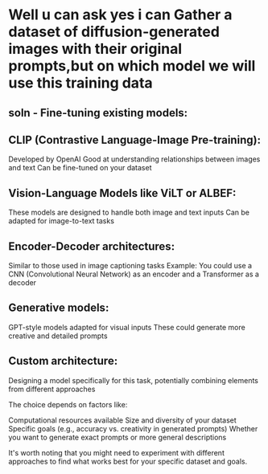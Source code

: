 # Well u can ask yes i can Gather a dataset of diffusion-generated images with their original prompts,but on which model we will use this training data

## soln - Fine-tuning existing models:

## CLIP (Contrastive Language-Image Pre-training):
Developed by OpenAI
Good at understanding relationships between images and text
Can be fine-tuned on your dataset


## Vision-Language Models like ViLT or ALBEF:

These models are designed to handle both image and text inputs
Can be adapted for image-to-text tasks


## Encoder-Decoder architectures:

Similar to those used in image captioning tasks
Example: You could use a CNN (Convolutional Neural Network) as an encoder and a Transformer as a decoder


## Generative models:

GPT-style models adapted for visual inputs
These could generate more creative and detailed prompts


## Custom architecture:

Designing a model specifically for this task, potentially combining elements from different approaches

The choice depends on factors like:

Computational resources available
Size and diversity of your dataset
Specific goals (e.g., accuracy vs. creativity in generated prompts)
Whether you want to generate exact prompts or more general descriptions

It's worth noting that you might need to experiment with different approaches to find what works best for your specific dataset and goals.
